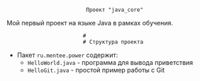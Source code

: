 #
                             Проект "java_core"
                            

Мой первый проект на языке Java в рамках обучения.


                            #
                            # Структура проекта
                            

- Пакет `ru.mentee.power` содержит:
  - `HelloWorld.java` - программа для вывода приветствия
  - `HelloGit.java` - простой пример работы с Git
